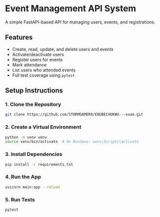 # Event Management API System

A simple FastAPI-based API for managing users, events, and registrations.

## Features

- Create, read, update, and delete users and events
- Activate/deactivate users
- Register users for events
- Mark attendance
- List users who attended events
- Full test coverage using `pytest`

## Setup Instructions

### 1. Clone the Repository

```bash
git clone https://github.com/STORMGAMER0/EBUBECHUKWU---exam.git
```

### 2. Create a Virtual Environment

```bash
python -m venv venv
source venv/bin/activate  # On Windows: venv\Scripts\activate
```

### 3. Install Dependencies

```bash
pip install -r requirements.txt
```

### 4. Run the App

```bash
uvicorn main:app --reload
```

### 5. Run Tests

```bash
pytest
```
